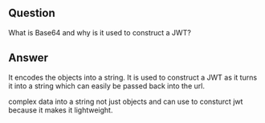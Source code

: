 ## Question

What is Base64 and why is it used to construct a JWT?

## Answer

It encodes the objects into a string. It is used to construct a JWT as it turns it into a string which can easily be passed back into the url.

complex data into a string not just objects 
and can use to consturct jwt because it makes it lightweight. 